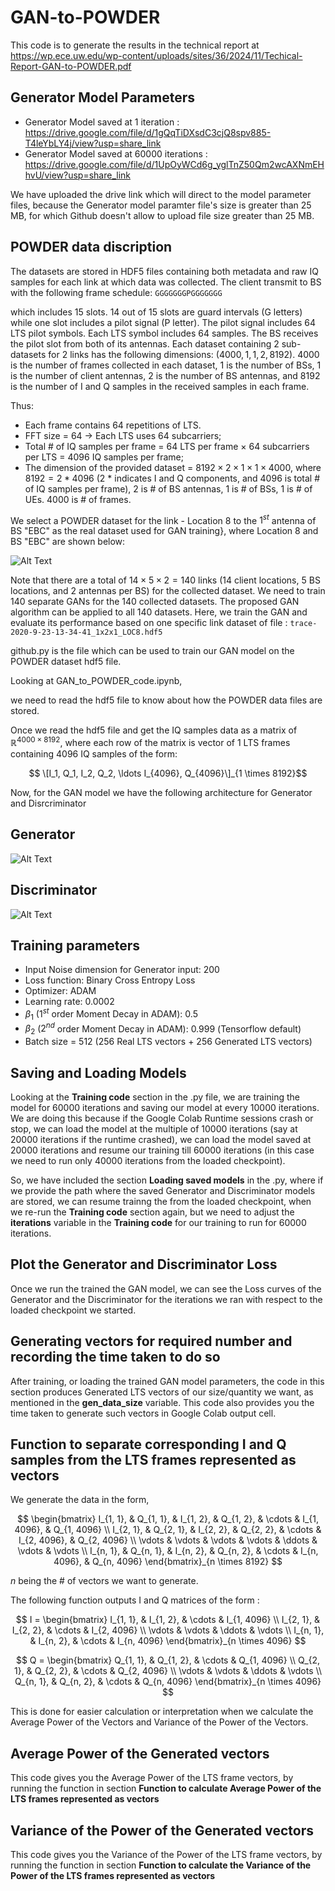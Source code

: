 # GAN-to-POWDER
This code is to generate the results in the technical report at https://wp.ece.uw.edu/wp-content/uploads/sites/36/2024/11/Techical-Report-GAN-to-POWDER.pdf


## Generator Model Parameters

- Generator Model saved at 1 iteration : https://drive.google.com/file/d/1gQqTiDXsdC3cjQ8spv885-T4leYbLY4j/view?usp=share_link
- Generator Model saved at 60000 iterations : https://drive.google.com/file/d/1UpOyWCd6g_yglTnZ50Qm2wcAXNmEHhvU/view?usp=share_link
 
We have uploaded the drive link which will direct to the model parameter files, because the Generator model paramter file's size is greater than 25 MB,
for which Github doesn't allow to upload file size greater than 25 MB.


## POWDER data discription

The datasets are stored in HDF5 files containing both metadata and raw IQ samples for
each link at which data was collected. The client transmit to BS with the following frame schedule: `GGGGGGGPGGGGGGG`

which includes $15$ slots.  $14$ out of $15$ slots are guard intervals (G letters) while one slot includes a pilot signal (P letter). 
The pilot signal includes $64$ LTS pilot symbols. Each LTS symbol includes $64$ samples. The BS receives the pilot slot from both of its antennas. 
Each dataset containing $2$ sub-datasets for $2$ links has the following dimensions: $(4000, 1, 1, 2, 8192)$. 
$4000$ is the number of frames collected in each dataset, 
$1$ is the number of BSs, 
$1$ is the number of client antennas, 
$2$ is the number of BS antennas, 
and 8192 is the number of I and Q samples in the received samples in each frame.

Thus:

- Each frame contains $64$ repetitions of LTS.
- FFT size = $64$ $\rightarrow$ Each LTS uses $64$ subcarriers;
- Total \# of IQ samples per frame = $64$ LTS per frame $\times$ $64$ subcarriers per LTS = $4096$ IQ samples per frame;
- The dimension of the provided dataset = $8192 \times 2 \times 1 \times 1 \times 4000$, where $8192 = 2 * 4096$ (2 * indicates I and Q components, and $4096$ is total \# of IQ samples per frame), $2$ is \# of BS antennas, $1$ is \# of BSs, $1$ is \# of UEs. $4000$ is \# of frames.
    
We select a POWDER dataset for the link - Location $8$ to the $1^{st}$ antenna of BS "EBC" as the real dataset used for GAN training}, 
where Location $8$ and BS "EBC" are shown below:


![Alt Text](https://github.com/liucaouw/GAN-to-POWDER/blob/main/POWDER_map.png)


Note that there are a total of $14 \times 5 \times 2 = 140$ links ($14$ client locations, $5$ BS locations, and $2$ antennas per BS) for the collected dataset. 
We need to train $140$ separate GANs for the $140$ collected datasets. The proposed GAN algorithm can be applied to all $140$ datasets. 
Here, we train the GAN and evaluate its performance based on one specific link dataset of file : `trace-2020-9-23-13-34-41_1x2x1_LOC8.hdf5`


github.py is the file which can be used to train our GAN model on the POWDER dataset hdf5 file.

Looking at GAN_to_POWDER_code.ipynb,

we need to read the hdf5 file to know about how the POWDER data files are stored.

Once we read the hdf5 file and get the IQ samples data as a matrix of $\mathbb{R}^{4000 \times 8192}$, 
where each row of the matrix is vector of $1$ LTS frames containing $4096$ IQ samples of the form:
 
 $$ \[I_1, Q_1, I_2, Q_2, \ldots I_{4096}, Q_{4096}\]_{1 \times 8192}$$


Now, for the GAN model we have the following architecture for Generator and Disrcriminator

## Generator

![Alt Text](https://github.com/liucaouw/GAN-to-POWDER/blob/main/G_A_T.png)


## Discriminator

 ![Alt Text](https://github.com/liucaouw/GAN-to-POWDER/blob/main/D_A_T.png)

## Training parameters

 - Input Noise dimension for Generator input: $200$
 - Loss function: Binary Cross Entropy Loss
 - Optimizer: ADAM
 - Learning rate: $0.0002$
 - $\beta_1$ ($1^{st}$ order Moment Decay in ADAM): $0.5$
 - $\beta_2$ ($2^{nd}$ order Moment Decay in ADAM): $0.999$ (Tensorflow default)
 - Batch size = 512 (256 Real LTS vectors + 256 Generated LTS vectors)

## Saving and Loading Models

Looking at the **Training code** section in the .py file, we are training the model for $60000$ iterations 
and saving our model at every $10000$ iterations. We are doing this because if the Google Colab Runtime 
sessions crash or stop, we can load the model at the multiple of $10000$ iterations (say at $20000$ iterations if the runtime crashed), 
we can load the model saved at $20000$ iterations and resume our training till $60000$ iterations 
(in this case we need to run only $40000$ iterations from the loaded checkpoint).

So, we have included the section **Loading saved models** in the .py, 
where if we provide the path where the saved Generator and Discriminator models are stored, 
we can resume trainng the from the loaded checkpoint, when we re-run the **Training code** section again, 
but we need to adjust the **iterations** variable in the **Training code** for our training to run for 
$60000$ iterations.


## Plot the Generator and Discriminator Loss

Once we run the trained the GAN model, we can see the Loss curves of the Generator and 
the Discriminator for the iterations we ran with respect to the loaded checkpoint we
started.

## Generating vectors for required number and recording the time taken to do so

After training, or loading the trained GAN model parameters, the code in this section 
produces Generated LTS vectors of our size/quantity we want, as mentioned in the **gen_data_size** variable. This code 
also provides you the time taken to generate such vectors in Google Colab output cell.

## Function to separate corresponding I and Q samples from the LTS frames represented as vectors

We generate the data in the form, 

$$
\begin{bmatrix}
I_{1, 1}, & Q_{1, 1}, & I_{1, 2}, & Q_{1, 2}, & \cdots & I_{1, 4096}, & Q_{1, 4096} \\
I_{2, 1}, & Q_{2, 1}, & I_{2, 2}, & Q_{2, 2}, & \cdots & I_{2, 4096}, & Q_{2, 4096} \\
\vdots & \vdots & \vdots & \vdots & \ddots &  \vdots & \vdots \\
I_{n, 1}, & Q_{n, 1}, & I_{n, 2}, & Q_{n, 2}, & \cdots & I_{n, 4096}, & Q_{n, 4096}
\end{bmatrix}_{n \times 8192}
$$

$n$ being the \# of vectors we want to generate.


The following function outputs I and Q matrices of the form :

$$
I = \begin{bmatrix}
I_{1, 1}, & I_{1, 2}, & \cdots & I_{1, 4096} \\
I_{2, 1}, & I_{2, 2}, & \cdots & I_{2, 4096} \\
\vdots & \vdots & \ddots & \vdots \\
I_{n, 1}, & I_{n, 2}, & \cdots & I_{n, 4096}
\end{bmatrix}_{n \times 4096}
$$

$$
Q = \begin{bmatrix}
Q_{1, 1}, & Q_{1, 2}, & \cdots & Q_{1, 4096} \\
Q_{2, 1}, & Q_{2, 2}, & \cdots & Q_{2, 4096} \\
\vdots & \vdots & \ddots & \vdots \\
Q_{n, 1}, & Q_{n, 2}, & \cdots & Q_{n, 4096}
\end{bmatrix}_{n \times 4096}
$$

This is done for easier calculation or interpretation when we calculate the Average Power of the Vectors 
and Variance of the Power of the Vectors.


## Average Power of the Generated vectors

This code gives you the Average Power of the LTS frame vectors, by running the function in 
section **Function to calculate Average Power of the LTS frames represented as vectors**

## Variance of the Power of the Generated vectors

This code gives you the Variance of the Power of the LTS frame vectors, by running the function in 
section **Function to calculate the Variance of the Power of the LTS frames represented as vectors**



 

